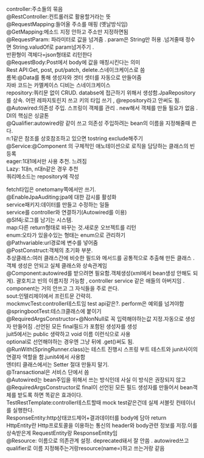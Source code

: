 controller:주소들의 묶음    
@RestController:컨트롤러로 활용할거라는 뜻    
@RequestMapping:들어올 주소를 매핑 (옛날방식임)   
@GetMapping:메소드 지정 안하고 주소만 지정하면됨    
@RequestParam: 파라미터로 값을 넘겨줌 . param은 String만 허용 .넘겨줄때 정수면 String.valudOf로 param넘겨주기 .   
반환형이 객체다=json형태로 리턴한다   
@RequestBody:Post에서 body에 값을 매칭시킨다는 의미    
Rest API:Get, post, put/patch, delete.스네이크케이스로 씀   
롬복:@Data를 통해 생성자와 겟터 셋터를 자동으로 만들어줌    
자바 코드는 카멜케이스 디비는 스네이크케이스   
repository:쿼리문 없이 CRUD. databse에 접근하기 위해서 생성함.JpaRepository를 상속. 어떤 레파지토린지 쓰고 키의 타입 쓰기 , @repository라고 안써도 됨.    
@Autowired:의존성 주입. 스프링이 객체를 관리 . new해서 객체를 만들 필요가 없음 . DI의 핵심은 싱글톤   
@Qualifier:autowired랑 같이 쓰고 의존성 주입하려는 bean의 이름을 지정해줄때 쓴다.    
n:1같은 참조를 상호참조하고 있으면 tostring exclude해주기     
@Service:@Component 의 구체적인 애노테이션으로 로직을 담당하는 클래스의 빈 등록   
eager:1대1에서만 사용 추천. 느려짐   
Lazy: 1대n, n대n같은 경우 추천    
쿼리메소드는 repository에 작성   
   
fetch타입은 onetomany쪽에서만 쓰기.     
@EnableJpaAuditing:jpa에 대한 감시를 활성화    
service패키지:데이터를 만들고 수정하는 일들    
service를 controller와 연결하기(Autowired를 이용)    
@Slf4j:로그를 남기는 시스템.    
map:다른 return형태로 바꾸는 것.새로운 오브젝트를 리턴    
enum:오타가 있을수있는 형태는 enum으로 관리하기    
@Pathvariable:url경로에 변수를 넣어줌    
@PostConstruct:객체의 초기화 부분.    
추상클래스:여러 클래스간에 비슷한 필드와 메서드를 공통적으로 추출해 만든 클래스 . 객체 생성은 안되고 실체 클래스와 상속관계임       
@Component:autowired를 받으려면 필요함.객체생성(xml에서 bean생성 안해도 되게). 괄호치고 빈의 이름지정 가능함 , controller service 같은 애들의 아버지임 . component는 거의 안쓰고 그 자식들을 주로 쓴다.   
sout:인텔리제이에서 프린트문 간략히.   
mockmvcTest:controller테스트임 test api같은?. perform은 예외를 넘겨야함    
@springbootTest:테스크클래스에 붙이기    
@RequiredArgsConstructor+@NonNull로 꼭 입력해야하는값 지정.자동으로 생성자 만들어짐 .선언된 모든 final필드가 포함된 생성자를 생성    
juit5에서는 public 생략하고 void 이름 이런식으로 사용     
optional로 선언해야하는 경우엔 그냥 뒤에 .get()써도 됨.    
@RunWith(SpringRunner.class)는 테스트 진행시 스프링 부트 테스트와 junit사이의 연결자 역할을 함.junit4에서 사용함     
엔터티 클래스에서는 Setter 절대 만들지 말기.    
@Transactional은 서비스 단에서 씀   
@Autowired는 bean주입을 위해서 쓰는 방식인데 사실 이 방식은 권장되지 않고 @RequiredArgsConstructor로 final이 선언된 모든 필드 생성자를 만들어서 bean객체를 받도록 하면 똑같은 효과이다.   
TestRestTemplate:controller테스트할때 mock test같은건데 실제 서블릿 컨테이너를 실행한다.   
ResponseEntity:http상태코드제어+결과데이터를 body에 담아 return       
HttpEntity란 Http프로토콜을 이용하는 통신의 header와 body관련 정보를 저장.이를 상속받은게 RequestEntity랑 ResponseEntity임    
@Resource: 이름으로 의존관계 설정. deprecated돼서 잘 안씀 . autowired쓰고 qualifier로 이름 지정해주는거랑resource(name=)하고 쓰는거랑 같음   
